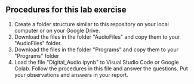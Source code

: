 ## Procedures for this lab exercise
1. Create a folder structure similar to this repository on your local computer or on your Google Drive.
1. Download the files in the folder "AudioFiles" and copy them to your "AudioFiles" folder.
1. Download the files in the folder "Programs" and copy them to your "Programs" folder
2. Load the file "Digital_Audio.ipynb" to Visual Studio Code or Google Colab. Follow the procedures in this file and answer the questions. Put your observations and answers in your report.
